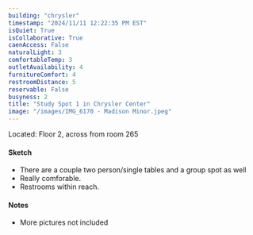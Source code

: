 ```yaml
---
building: "chrysler"
timestamp: "2024/11/11 12:22:35 PM EST"
isQuiet: True
isCollaborative: True
caenAccess: False
naturalLight: 3
comfortableTemp: 3
outletAvailability: 4
furnitureComfort: 4
restroomDistance: 5
reservable: False
busyness: 2
title: "Study Spot 1 in Chrysler Center"
image: "/images/IMG_6170 - Madison Minor.jpeg"
---
```


Located: Floor 2, across from room 265

#### Sketch
- There are a couple two person/single tables and a group spot as well
- Really comforable.
- Restrooms within reach.


#### Notes
- More pictures not included 

